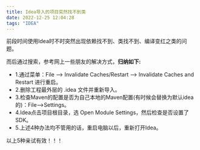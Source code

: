 ```yaml
---
title: Idea导入的项目突然找不到类
date: 2022-12-25 12:04:28
tags: "IDEA"
---
```


前段时间使用Idea时不时突然出现依赖找不到、类找不到、编译变红之类的问题。
<!--more-->

而后通过搜索，参考网上一些朋友的解决方式，**归纳如下:**

- 1.通过菜单：File --> Invalidate Caches/Restart --> Invalidate Caches and Restart 进行重启。
- 2.删除工程最外层的 .idea 文件并重新导入。
- 3.检查Maven的配置是否为自己本地的Maven配置(有时候会替换为默认idea的)：File-->Settings。
- 4.Idea点击项目根目录，选 Open Module Settings，然后检查是否设置了SDK。
- 5.上述4种办法均不管用的话，重启电脑以后，重新打开Idea。


以上5种亲试有效！！！